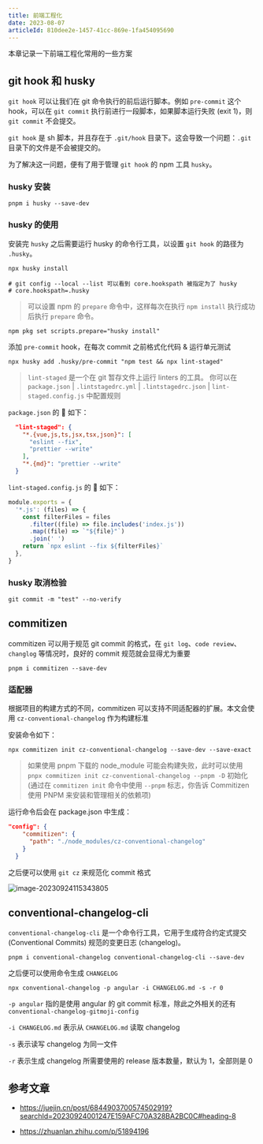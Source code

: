 ```yaml
---
title: 前端工程化
date: 2023-08-07
articleId: 810dee2e-1457-41cc-869e-1fa454095690
---
```


本章记录一下前端工程化常用的一些方案

## git hook 和 husky

`git hook` 可以让我们在 git 命令执行的前后运行脚本。例如 `pre-commit` 这个 hook，可以在 `git commit` 执行前进行一段脚本，如果脚本运行失败 (exit 1)，则 `git commit` 不会提交。

`git hook` 是 sh 脚本，并且存在于 `.git/hook` 目录下。这会导致一个问题：`.git` 目录下的文件是不会被提交的。

为了解决这一问题，便有了用于管理 `git hook` 的 npm 工具 `husky`。

### husky 安装

```shell
pnpm i husky --save-dev
```

### husky 的使用

安装完 `husky` 之后需要运行 husky 的命令行工具，以设置 `git hook` 的路径为 `.husky`。

```shell
npx husky install

# git config --local --list 可以看到 core.hookspath 被指定为了 husky
# core.hookspath=.husky
```

> 可以设置 npm 的 `prepare` 命令中，这样每次在执行 `npm install` 执行成功后执行 `prepare` 命令。

```shell
npm pkg set scripts.prepare="husky install"
```

添加 `pre-commit` hook，在每次 commit 之前格式化代码 & 运行单元测试

```shell
npx husky add .husky/pre-commit "npm test && npx lint-staged"
```

> `lint-staged` 是一个在 git 暂存文件上运行 linters 的工具。
> 你可以在 `package.json` | `.lintstagedrc.yml` | `.lintstagedrc.json` | `lint-staged.config.js` 中配置规则

`package.json` 的 🌰 如下：

```json
  "lint-staged": {
    "*.{vue,js,ts,jsx,tsx,json}": [
      "eslint --fix",
      "prettier --write"
    ],
    "*.{md}": "prettier --write"
  }
```

`lint-staged.config.js` 的 🌰 如下：

```js
module.exports = {
  '*.js': (files) => {
    const filterFiles = files
      .filter((file) => file.includes('index.js'))
      .map((file) => `"${file}"`)
      .join(' ')
    return `npx eslint --fix ${filterFiles}`
  },
}
```

### husky 取消检验

```shell
git commit -m "test" --no-verify
```

## commitizen

commitizen 可以用于规范 git commit 的格式，在 `git log`、`code review`、`changlog` 等情况时，良好的 commit 规范就会显得尤为重要

```shell
pnpm i commitizen --save-dev
```

### 适配器

根据项目的构建方式的不同，commitizen 可以支持不同适配器的扩展。本文会使用 `cz-conventional-changelog` 作为构建标准

安装命令如下：

```shell
npx commitizen init cz-conventional-changelog --save-dev --save-exact
```

> 如果使用 pnpm 下载的 node_module 可能会构建失败，此时可以使用 `pnpx commitizen init cz-conventional-changelog --pnpm -D` 初始化 (通过在 `commitizen init` 命令中使用 `--pnpm` 标志，你告诉 Commitizen 使用 PNPM 来安装和管理相关的依赖项)

运行命令后会在 package.json 中生成：

```json
"config": {
    "commitizen": {
      "path": "./node_modules/cz-conventional-changelog"
    }
  }
```

之后便可以使用 `git cz` 来规范化 commit 格式

![image-20230924115343805](https://pic.jxwazx.cn/oss/file/WPJTOOANlAvXos4EJeb0m/2023-09-24/image-20230924115343805.png)

## conventional-changelog-cli

`conventional-changelog-cli` 是一个命令行工具，它用于生成符合约定式提交 (Conventional Commits) 规范的变更日志 (changelog)。

```shell
pnpm i conventional-changelog conventional-changelog-cli --save-dev
```

之后便可以使用命令生成 `CHANGELOG`

```shell
npx conventional-changelog -p angular -i CHANGELOG.md -s -r 0
```

`-p angular` 指的是使用 angular 的 git commit 标准，除此之外相关的还有 `conventional-changelog-gitmoji-config`

`-i CHANGELOG.md` 表示从 `CHANGELOG.md` 读取 changelog

`-s` 表示读写 changelog 为同一文件

`-r` 表示生成 changelog 所需要使用的 release 版本数量，默认为 1，全部则是 0

## 参考文章

- <https://juejin.cn/post/6844903700574502919?searchId=20230924001247E159AFC70A328BA2BC0C#heading-8>

- <https://zhuanlan.zhihu.com/p/51894196>
